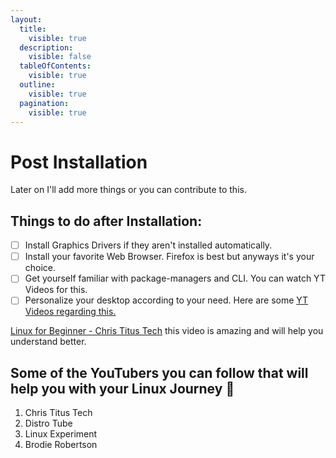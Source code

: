```yaml
---
layout:
  title:
    visible: true
  description:
    visible: false
  tableOfContents:
    visible: true
  outline:
    visible: true
  pagination:
    visible: true
---
```


# Post Installation

Later on I'll add more things or you can contribute to this.

## Things to do after Installation:

* [ ] Install Graphics Drivers if they aren't installed automatically.
* [ ] Install your favorite Web Browser. Firefox is best but anyways it's your choice.
* [ ] Get yourself familiar with package-managers and CLI. You can watch YT Videos for this.
* [ ] Personalize your desktop according to your need. Here are some [YT Videos regarding this.](https://www.youtube.com/@linuxscoop)

[Linux for Beginner - Chris Titus Tech](https://www.youtube.com/watch?v=10f4899srvc) this video is amazing and will help you understand better.&#x20;

## Some of the YouTubers you can follow that will help you with your Linux Journey :tada:

1. Chris Titus Tech
2. Distro Tube
3. Linux Experiment
4. Brodie Robertson
